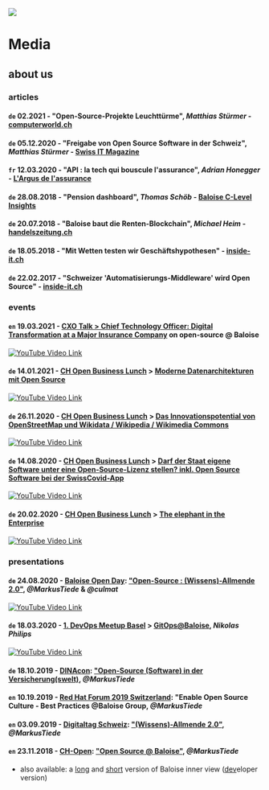 ![](https://upload.wikimedia.org/wikipedia/commons/thumb/5/5d/Icon_DINA_Schwerpunkte_Parldigi_06_Open_Internet_Farbig.svg/200px-Icon_DINA_Schwerpunkte_Parldigi_06_Open_Internet_Farbig.svg.png)

# Media

## about us

### articles

#### `de` 02.2021 - "Open-Source-Projekte Leuchttürme", _Matthias Stürmer_ - [computerworld.ch](https://www.digitale-nachhaltigkeit.unibe.ch/unibe/portal/fak_naturwis/a_dept_math/c_iinfamath/abt_digital/content/e273593/e484785/e1045980/Computerworld_2-21_GB_Open_CH_Open-Source-Projekte_ger.pdf)

#### `de` 05.12.2020 - "Freigabe von Open Source Software in der Schweiz", _Matthias Stürmer_ - [Swiss IT Magazine](https://www.itmagazine.ch/artikel/seite/73575/0/.html)

#### `fr` 12.03.2020 - "API : la tech qui bouscule l'assurance", _Adrian Honegger_ - [L'Argus de l'assurance](https://www.argusdelassurance.com/tech/api-la-tech-qui-bouscule-l-assurance.161681)

#### `de` 28.08.2018 - "Pension dashboard", _Thomas Schöb_ - [Baloise C-Level Insights](https://www.baloise.com/en/home/news-stories/news/stories-and-background-reports/2018/c-level-insights-pension-dashboard.html)

#### `de` 20.07.2018 - "Baloise baut die Renten-Blockchain", _Michael Heim_ - [handelszeitung.ch](https://www.handelszeitung.ch/unternehmen/baloise-baut-die-renten-blockchain)

#### `de` 18.05.2018 - "Mit Wetten testen wir Geschäftshypothesen" - [inside-it.ch](https://www.inside-it.ch/articles/51129)

#### `de` 22.02.2017 - "Schweizer 'Automatisierungs-Middleware' wird Open Source" - [inside-it.ch](https://www.inside-it.ch/articles/46717)

### events

#### `en` 19.03.2021 - [CXO Talk > Chief Technology Officer: Digital Transformation at a Major Insurance Company](https://www.cxotalk.com/episode/chief-technology-officer-digital-transformation-major-insurance-company) on open-source @ Baloise

[![YouTube Video Link](https://img.youtube.com/vi/wocQg_GP2zk/0.jpg)](https://youtu.be/wocQg_GP2zk?t=2163)

#### `de` 14.01.2021 - [CH Open Business Lunch](https://gitpitch.com/baloise/open-source/master?p=docs/slides/ch-open-obl-2021-01) > [Moderne Datenarchitekturen mit Open Source](https://www.ch-open.ch/ch-open-business-events/ch-open-business-lunch/moderne-datenarchitektur-mit-open-source/)

[![YouTube Video Link](https://img.youtube.com/vi/f08TN2uwocs/0.jpg)](https://www.youtube.com/watch?v=f08TN2uwocs)

#### `de` 26.11.2020 - [CH Open Business Lunch](https://gitpitch.com/baloise/open-source/master?p=docs/slides/ch-open-obl-2020-11) > [Das Innovationspotential von OpenStreetMap und Wikidata / Wikipedia / Wikimedia Commons](https://www.ch-open.ch/ch-open-business-events/ch-open-business-lunch/das-innovationspotential-von-openstreetmap-und-wikidata-wikipedia-wikimedia-commons/)

[![YouTube Video Link](https://img.youtube.com/vi/hkRBAK8VFkI/0.jpg)](https://www.youtube.com/watch?v=hkRBAK8VFkI)

#### `de` 14.08.2020 - [CH Open Business Lunch](https://gitpitch.com/baloise/open-source/master?p=docs/slides/ch-open-obl-2020-08) > [Darf der Staat eigene Software unter eine Open-Source-Lizenz stellen? inkl. Open Source Software bei der SwissCovid-App](https://www.ch-open.ch/ch-open-business-events/ch-open-business-lunch/darf-der-staat-eigene-software-unter-eine-open-source-lizenz-stellen/)

[![YouTube Video Link](https://img.youtube.com/vi/7kEUn5g28Xw/0.jpg)](https://www.youtube.com/watch?v=7kEUn5g28Xw)

#### `de` 20.02.2020 - [CH Open Business Lunch](https://gitpitch.com/baloise/open-source/master?p=docs/slides/ch-open-obl-2020-02) > [The elephant in the Enterprise](https://www.ch-open.ch/ch-open-business-events/ch-open-business-lunch/archiv-obl-2020/)

[![YouTube Video Link](https://img.youtube.com/vi/598LJQvPFIA/0.jpg)](https://www.youtube.com/watch?v=598LJQvPFIA)

### presentations

#### `de` 24.08.2020 - [Baloise Open Day](https://www.openfriday.org): ["Open-Source : (Wissens)-Allmende 2.0"](https://gitpitch.com/baloise/open-source/master?p=docs/slides/baloise-open-day), _@MarkusTiede_ & _@culmat_

[![YouTube Video Link](https://img.youtube.com/vi/DHLPCMKK38I/0.jpg)](https://www.youtube.com/watch?v=DHLPCMKK38I)

#### `de` 18.03.2020 - [1. DevOps Meetup Basel](https://www.meetup.com/de-DE/DevOps-Basel/events/268108849/) > [GitOps@Baloise](https://www.slideshare.net/mobile/NikolasPhilips/gitopsbaloise-using-argo-cd-gitops-cli-helm-and-tekton?qid=eafdbba7-0fe4-41e7-98f2-07ee06dea7e9), _Nikolas Philips_

[![YouTube Video Link](https://img.youtube.com/vi/ri5izFM-wpo/0.jpg)](https://www.youtube.com/watch?v=ri5izFM-wpo)

#### `de` 18.10.2019 - [DINAcon](https://dinacon.ch/sessions/2019/open-source-software-in-der-versicherungswelt/): ["Open-Source (Software) in der Versicherung(swelt)](https://gitpitch.com/baloise/open-source/master?p=docs/slides/intro-short-extern), _@MarkusTiede_ 

#### `en` 10.19.2019 - [Red Hat Forum 2019 Switzerland](https://events.redhat.com/profile/form/index.cfm?PKformID=0x59699abcd): "Enable Open Source Culture - Best Practices @Baloise Group, _@MarkusTiede_

#### `en` 03.09.2019 - [Digitaltag Schweiz](https://www.digitaltag.swiss): ["(Wissens)-Allmende 2.0"](https://gitpitch.com/baloise/open-source/master?p=docs/slides/intro-commons), _@MarkusTiede_ 

#### `en` 23.11.2018 - [CH-Open](https://www.ch-open.ch): ["Open Source @ Baloise"](https://gitpitch.com/baloise/open-source/master?p=docs/slides/intro-short-extern), _@MarkusTiede_ 
 - also available: a [long](https://gitpitch.com/baloise/open-source/master?p=docs/slides/intro) and [short](https://gitpitch.com/baloise/open-source/master?p=docs/slides/intro-short-intern) version of Baloise inner view ([dev](https://gitpitch.com/baloise/open-source/master?p=docs/slides/intro-dev)eloper version)
